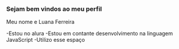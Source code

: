 ### Sejam bem vindos ao meu perfil

Meu nome e Luana Ferreira

-Estou no alura
-Estou em contante desenvolvimento na linguagem JavaScript
-Utilizo  esse espaço 
